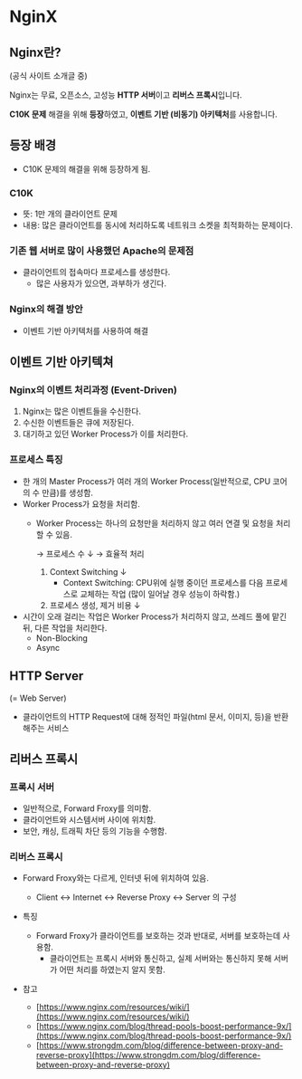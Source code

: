 # NginX

## Nginx란?

(공식 사이트 소개글 중)

Nginx는 무료, 오픈소스, 고성능 **HTTP 서버**이고 **리버스 프록시**입니다. 

**C10K 문제** 해결을 위해 **등장**하였고, **이벤트 기반 (비동기) 아키텍처**를 사용합니다.

## 등장 배경

- C10K 문제의 해결을 위해 등장하게 됨.

### C10K

- 뜻: 1만 개의 클라이언트 문제
- 내용: 많은 클라이언트를 동시에 처리하도록 네트워크 소켓을 최적화하는 문제이다.

### 기존 웹 서버로 많이 사용했던 Apache의 문제점

- 클라이언트의 접속마다 프로세스를 생성한다.
    - 많은 사용자가 있으면, 과부하가 생긴다.

### Nginx의 해결 방안

- 이벤트 기반 아키텍처를 사용하여 해결

## 이벤트 기반 아키텍쳐

### Nginx의 이벤트 처리과정 (Event-Driven)

1. Nginx는 많은 이벤트들을 수신한다.
2. 수신한 이벤트들은 큐에 저장된다.
3. 대기하고 있던 Worker Process가 이를 처리한다.

### 프로세스 특징

- 한 개의 Master Process가 여러 개의 Worker Process(일반적으로, CPU 코어의 수 만큼)를 생성함.
- Worker Process가 요청을 처리함.
    - Worker Process는 하나의 요청만을 처리하지 않고 여러 연결 및 요청을 처리할 수 있음.
        
        → 프로세스 수 ↓ → 효율적 처리
        
        1. Context Switching ↓
            - Context Switching: CPU위에 실행 중이던 프로세스를 다음 프로세스로 교체하는 작업 (많이 일어날 경우 성능이 하락함.)
        2. 프로세스 생성, 제거 비용 ↓
- 시간이 오래 걸리는 작업은 Worker Process가 처리하지 않고, 쓰레드 풀에 맡긴 뒤, 다른 작업을 처리한다.
    - Non-Blocking
    - Async
    

## HTTP Server

(= Web Server)

- 클라이언트의 HTTP Request에 대해 정적인 파일(html 문서, 이미지, 등)을 반환해주는 서비스

## 리버스 프록시

### 프록시 서버

- 일반적으로, Forward Froxy를 의미함.
- 클라이언트와 시스템서버 사이에 위치함.
- 보안, 캐싱, 트래픽 차단 등의 기능을 수행함.

### 리버스 프록시

- Forward Froxy와는 다르게, 인터넷 뒤에 위치하여 있음.
    - Client ↔ Internet ↔ Reverse Proxy ↔ Server 의 구성
- 특징
    - Forward Froxy가 클라이언트를 보호하는 것과 반대로, 서버를 보호하는데 사용함.
        - 클라이언트는 프록시 서버와 통신하고, 실제 서버와는 통신하지 못해 서버가 어떤 처리를 하였는지 알지 못함.

- 참고
    - [https://www.nginx.com/resources/wiki/](https://www.nginx.com/resources/wiki/)
    - [https://www.nginx.com/blog/thread-pools-boost-performance-9x/](https://www.nginx.com/blog/thread-pools-boost-performance-9x/)
    - [https://www.strongdm.com/blog/difference-between-proxy-and-reverse-proxy](https://www.strongdm.com/blog/difference-between-proxy-and-reverse-proxy)